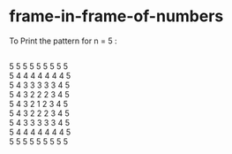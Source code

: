 # frame-in-frame-of-numbers
To Print the pattern for n = 5 :

## 
5 5 5 5 5 5 5 5 5  
5 4 4 4 4 4 4 4 5  
5 4 3 3 3 3 3 4 5  
5 4 3 2 2 2 3 4 5  
5 4 3 2 1 2 3 4 5  
5 4 3 2 2 2 3 4 5  
5 4 3 3 3 3 3 4 5  
5 4 4 4 4 4 4 4 5  
5 5 5 5 5 5 5 5 5  
##
